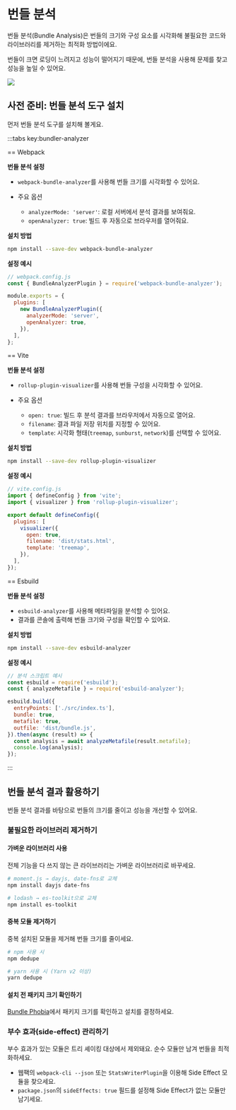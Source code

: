 # 번들 분석

번들 분석(Bundle Analysis)은 번들의 크기와 구성 요소를 시각화해 불필요한 코드와 라이브러리를 제거하는 최적화 방법이에요. 

번들이 크면 로딩이 느려지고 성능이 떨어지기 때문에, 번들 분석을 사용해 문제를 찾고 성능을 높일 수 있어요.

![](/images/bundle-analyzer.png)

## 사전 준비: 번들 분석 도구 설치

먼저 번들 분석 도구를 설치해 볼게요.

:::tabs key:bundler-analyzer

== Webpack

**번들 분석 설정**

* `webpack-bundle-analyzer`를 사용해 번들 크기를 시각화할 수 있어요.
* 주요 옵션

  * `analyzerMode: 'server'`: 로컬 서버에서 분석 결과를 보여줘요.
  * `openAnalyzer: true`: 빌드 후 자동으로 브라우저를 열어줘요.

**설치 방법**

```bash
npm install --save-dev webpack-bundle-analyzer
```

**설정 예시**

```js
// webpack.config.js
const { BundleAnalyzerPlugin } = require('webpack-bundle-analyzer');

module.exports = {
  plugins: [
    new BundleAnalyzerPlugin({
      analyzerMode: 'server',
      openAnalyzer: true,
    }),
  ],
};
```

== Vite

**번들 분석 설정**

* `rollup-plugin-visualizer`를 사용해 번들 구성을 시각화할 수 있어요.
* 주요 옵션

  * `open: true`: 빌드 후 분석 결과를 브라우저에서 자동으로 열어요.
  * `filename`: 결과 파일 저장 위치를 지정할 수 있어요.
  * `template`: 시각화 형태(`treemap`, `sunburst`, `network`)를 선택할 수 있어요.

**설치 방법**

```bash
npm install --save-dev rollup-plugin-visualizer
```

**설정 예시**

```js
// vite.config.js
import { defineConfig } from 'vite';
import { visualizer } from 'rollup-plugin-visualizer';

export default defineConfig({
  plugins: [
    visualizer({
      open: true,
      filename: 'dist/stats.html',
      template: 'treemap',
    }),
  ],
});
```

== Esbuild

**번들 분석 설정**

* `esbuild-analyzer`를 사용해 메타파일을 분석할 수 있어요.
* 결과를 콘솔에 출력해 번들 크기와 구성을 확인할 수 있어요.

**설치 방법**

```bash
npm install --save-dev esbuild-analyzer
```

**설정 예시**

```js
// 분석 스크립트 예시
const esbuild = require('esbuild');
const { analyzeMetafile } = require('esbuild-analyzer');

esbuild.build({
  entryPoints: ['./src/index.ts'],
  bundle: true,
  metafile: true,
  outfile: 'dist/bundle.js',
}).then(async (result) => {
  const analysis = await analyzeMetafile(result.metafile);
  console.log(analysis);
});
```

:::


## 번들 분석 결과 활용하기

번들 분석 결과를 바탕으로 번들의 크기를 줄이고 성능을 개선할 수 있어요.

### 불필요한 라이브러리 제거하기

#### 가벼운 라이브러리 사용

전체 기능을 다 쓰지 않는 큰 라이브러리는 가벼운 라이브러리로 바꾸세요.

```bash
# moment.js → dayjs, date-fns로 교체
npm install dayjs date-fns

# lodash → es-toolkit으로 교체
npm install es-toolkit
```

#### 중복 모듈 제거하기

중복 설치된 모듈을 제거해 번들 크기를 줄이세요.

```bash
# npm 사용 시
npm dedupe

# yarn 사용 시 (Yarn v2 이상)
yarn dedupe
```

#### 설치 전 패키지 크기 확인하기

[Bundle Phobia](https://bundlephobia.com/)에서 패키지 크기를 확인하고 설치를 결정하세요.

### 부수 효과(side-effect) 관리하기

부수 효과가 있는 모듈은 트리 셰이킹 대상에서 제외돼요. 순수 모듈만 남겨 번들을 최적화하세요.

* 웹팩의 `webpack-cli --json` 또는 `StatsWriterPlugin`을 이용해 Side Effect 모듈을 찾으세요.
* `package.json`의 `sideEffects: true` 필드를 설정해 Side Effect가 없는 모듈만 남기세요.


